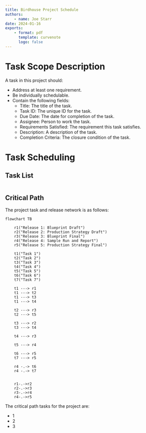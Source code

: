 ```yaml
---
title: Birdhouse Project Schedule
authors:
    - name: Joe Starr
date: 2024-01-16
exports:
    - format: pdf
      template: curvenote
      logo: false
---
```


# Task Scope Description

A task in this project should:

-   Address at least one requirement.
-   Be individually schedulable.
-   Contain the following fields:
    -   Title: The title of the task.
    -   Task ID: The unique ID for the task.
    -   Due Date: The date for completion of the task.
    -   Assignee: Person to work the task.
    -   Requirements Satisfied: The requirement this task satisfies.
    -   Description: A description of the task.
    -   Completion Criteria: The closure condition of the task.

# Task Scheduling

## Task List

```{include} sections/task_list.md

```

## Critical Path

The project task and release network is as follows:

```{mermaid-py}
flowchart TB

    r1("Release 1: Blueprint Draft")
    r2("Release 2: Production Strategy Draft")
    r3("Release 3: Blueprint Final")
    r4("Release 4: Sample Run and Report")
    r5("Release 5: Production Strategy Final")

    t1("Task 1")
    t2("Task 2")
    t3("Task 3")
    t4("Task 4")
    t5("Task 5")
    t6("Task 6")
    t7("Task 7")

    t1 ---> r1
    t1 ---> t2
    t1 ---> t3
    t1 ---> t4

    t2 ---> r3
    t2 ---> t5

    t3 ---> r2
    t3 ---> t4

    t4 ---> r3

    t5 ---> r4

    t6 ---> r5
    t7 ---> r5

    r4 -.-> t6
    r4 -.-> t7


    r1-.->r2
    r2-.->r3
    r3-.->r4
    r4-.->r5

```
The critical path tasks for the project are:

- 1 [](#T1)
- 2 [](#T2)
- 3 [](#T3)

